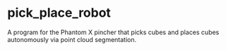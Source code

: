 # pick_place_robot
A program for the Phantom X pincher that picks cubes and places cubes autonomously via point cloud segmentation.
